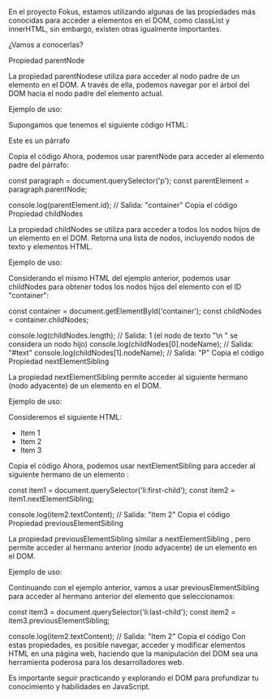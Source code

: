 En el proyecto Fokus, estamos utilizando algunas de las propiedades más conocidas para acceder a elementos en el DOM, como classList y innerHTML, sin embargo, existen otras igualmente importantes.

¿Vamos a conocerlas?

Propiedad parentNode

La propiedad parentNodese utiliza para acceder al nodo padre de un elemento en el DOM. A través de ella, podemos navegar por el árbol del DOM hacia el nodo padre del elemento actual.

Ejemplo de uso:

Supongamos que tenemos el siguiente código HTML:

<div id="container">
  <p>Este es un párrafo</p>
</div>
Copia el código
Ahora, podemos usar parentNode para acceder al elemento padre del párrafo:

const paragraph = document.querySelector('p');
const parentElement = paragraph.parentNode;

console.log(parentElement.id); // Salida: "container"
Copia el código
Propiedad childNodes

La propiedad childNodes se utiliza para acceder a todos los nodos hijos de un elemento en el DOM. Retorna una lista de nodos, incluyendo nodos de texto y elementos HTML.

Ejemplo de uso:

Considerando el mismo HTML del ejemplo anterior, podemos usar childNodes para obtener todos los nodos hijos del elemento con el ID "container":

const container = document.getElementById('container');
const childNodes = container.childNodes;

console.log(childNodes.length); // Salida: 1 (el nodo de texto "\n  " se considera un nodo hijo)
console.log(childNodes[0].nodeName); // Salida: "#text"
console.log(childNodes[1].nodeName); // Salida: "P"
Copia el código
Propiedad nextElementSibling

La propiedad nextElementSibling permite acceder al siguiente hermano (nodo adyacente) de un elemento en el DOM.

Ejemplo de uso:

Consideremos el siguiente HTML:

<ul>
  <li>Item 1</li>
  <li>Item 2</li>
  <li>Item 3</li>
</ul>
Copia el código
Ahora, podemos usar nextElementSibling para acceder al siguiente hermano de un elemento </li> :

const item1 = document.querySelector('li:first-child');
const item2 = item1.nextElementSibling;

console.log(item2.textContent); // Salida: "Item 2"
Copia el código
Propiedad previousElementSibling

La propiedad previousElementSibling similar a nextElementSibling , pero permite acceder al hermano anterior (nodo adyacente) de un elemento en el DOM.

Ejemplo de uso:

Continuando con el ejemplo anterior, vamos a usar previousElementSibling para acceder al hermano anterior del elemento </li> que seleccionamos:

const item3 = document.querySelector('li:last-child');
const item2 = item3.previousElementSibling;

console.log(item2.textContent); // Salida: "Item 2"
Copia el código
Con estas propiedades, es posible navegar, acceder y modificar elementos HTML en una página web, haciendo que la manipulación del DOM sea una herramienta poderosa para los desarrolladores web.

Es importante seguir practicando y explorando el DOM para profundizar tu conocimiento y habilidades en JavaScript.